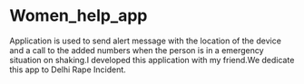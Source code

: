 # Women_help_app
Application is used to send alert message with the location of the device and a call to the added numbers when the person is in a emergency situation on shaking.I developed this application with my friend.We dedicate this app to Delhi Rape Incident.
